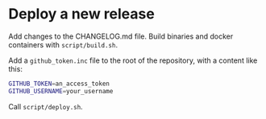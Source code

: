 # Deploy a new release

Add changes to the CHANGELOG.md file.
Build binaries and docker containers with `script/build.sh`.

Add a `github_token.inc` file to the root of the repository,
with a content like this:

```sh
GITHUB_TOKEN=an_access_token
GITHUB_USERNAME=your_username
```

Call `script/deploy.sh`.